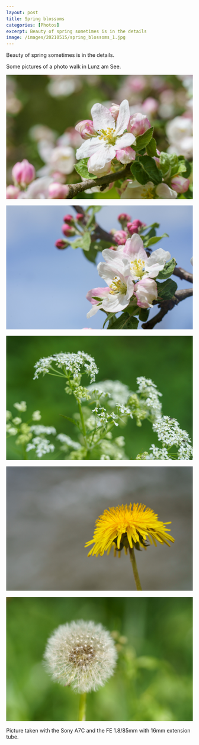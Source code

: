 ```yaml
---
layout: post
title: Spring blossoms
categories: [Photos]
excerpt: Beauty of spring sometimes is in the details
image: /images/20210515/spring_blossoms_1.jpg
---
```


Beauty of spring sometimes is in the details.

Some pictures of a photo walk in Lunz am See.

![Spring Blossoms](../images/20210515/spring_blossoms_1.jpg)

![Spring Blossoms](../images/20210515/spring_blossoms_2.jpg)

![Spring Blossoms](../images/20210515/spring_blossoms_3.jpg)

![Spring Blossoms](../images/20210515/spring_blossoms_4.jpg)

![Spring Blossoms](../images/20210515/spring_blossoms_5.jpg)


Picture taken with the Sony A7C and the FE 1.8/85mm with 16mm extension tube.
